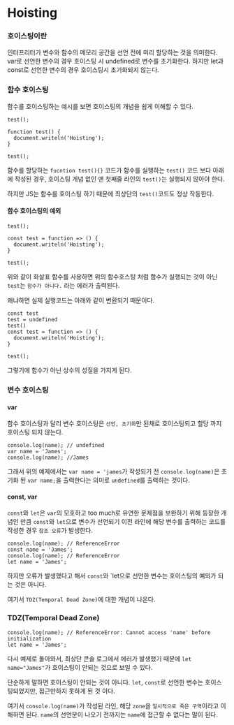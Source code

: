 # Hoisting

### 호이스팅이란

인터프리터가 변수와 함수의 메모리 공간을 선언 전에 미리 할당하는 것을 의미한다. var로 선언한 변수의 경우 호이스팅 시 undefined로 변수를 초기화한다. 하지만 let과 const로 선언한 변수의 경우 호이스팅시 초기화되지 않는다.

### 함수 호이스팅

함수를 호이스팅하는 예시를 보면 호이스팅의 개념을 쉽게 이해할 수 있다.

```tsx
test();

function test() {
  document.writeln('Hoisting');
}

test();
```

함수를 할당하는 `fucntion test(){}` 코드가 함수를 실행하는 `test()` 코드 보다 아래에 작성된 경우, 호이스팅 개념 없인 맨 첫째줄 라인의 `test()`는 실행되지 않아야 한다.

하지만 JS는 함수를 호이스팅 하기 때문에 최상단의 `test()`코드도 정상 작동한다.

#### 함수 호이스팅의 예외

```tsx
test();

const test = function => () {
  document.writeln('Hoisting');
}

test();
```

위와 같이 화살표 함수를 사용하면 위의 함수호스팅 처럼 함수가 실행되는 것이 아닌 `test`는 `함수가 아니다.` 라는 에러가 출력된다.

왜냐하면 실제 실행코드는 아래와 같이 변환되기 때문이다.

```tsx
const test
test = undefined
test()
const test = function => () {
  document.writeln('Hoisting');
}

test();
```

그렇기에 함수가 아닌 상수의 성질을 가지게 된다.

### 변수 호이스팅

#### var

함수 호이스팅과 달리 변수 호이스팅은 `선언, 초기화`만 된채로 호이스팅되고 할당 까지 호이스팅 되지 않는다.

```tsx
console.log(name); // undefined
var name = 'James';
console.log(name); //James
```

그래서 위의 예제에서는 `var name = 'james`가 작성되기 전 `console.log(name)`은 초기화 된 `var name;`을 출력한다는 의미로 `undefined`를 출력하는 것이다.

#### const, var

`const`와 `let`은 `var`의 모호하고 too much로 유연한 문제점을 보완하기 위해 등장한 개념인 만큼 `const`와 `let`으로 변수가 선언되기 이전 라인에 해당 변수를 출력하는 코드를 작성한 경우 `참조 오류`가 발생한다.

```tsx
console.log(name); // ReferenceError
const name = 'James';
console.log(name); // ReferenceError
let name = 'James';
```

하지만 오류가 발생했다고 해서 `const`와 `let으로 선언한 변수는 호이스팅의 예외가 되는 것은 아니다.

여기서 `TDZ(Temporal Dead Zone)`에 대한 개념이 나온다.

### TDZ(Temporal Dead Zone)

```tsx
console.log(name); // ReferenceError: Cannot access 'name' before initialization
let name = 'James';
```

다시 예제로 돌아와서, 최상단 콘솔 로그에서 에러가 발생했기 때문에 `let name="James"`가 호이스팅이 안되는 것으로 보일 수 있다.

단순하게 말하면 호이스팅이 안되는 것이 아니다. `let`, `const`로 선언한 변수는 호이스팅되었지만, 접근만하지 못하게 된 것 이다.

여기서 `console.log(name)`가 작성된 라인, 해당 `zone`을 `일시적으로 죽은 구역`이라고 이해하면 된다. `name`의 선언문이 나오기 전까지는 `name`에 접근할 수 없다는 말이 된다.
